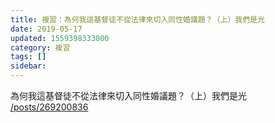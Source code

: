 ```yaml
---
title: 複習：為何我這基督徒不從法律來切入同性婚議題？（上）我們是光
date: 2019-05-17
updated: 1559398333000
category: 複習
tags: []
sidebar: 
---
```


<p>為何我這基督徒不從法律來切入同性婚議題？（上）我們是光<br/>
<a href="/posts/269200836" target="_blank">/posts/269200836</a></p>
<p> </p>
